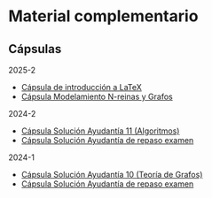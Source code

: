 # Material complementario

## Cápsulas

2025-2
- [Cápsula de introducción a LaTeX](https://www.youtube.com/watch?v=deI_EJfFQMo)
- [Cápsula Modelamiento N-reinas y Grafos](https://www.youtube.com/watch?v=O9ujs2yTO0Y)

2024-2
- [Cápsula Solución Ayudantía 11 (Algoritmos)](https://www.youtube.com/watch?v=YF_fGgseSfI)
- [Cápsula Solución Ayudantía de repaso examen](https://www.youtube.com/watch?v=Tu6lMfXzwdg)

2024-1
- [Cápsula Solución Ayudantía 10 (Teoría de Grafos)](https://www.youtube.com/watch?v=nx1YNfZakSM)
- [Cápsula Solución Ayudantía de repaso examen](https://www.youtube.com/watch?v=zuS0uKUx398)
